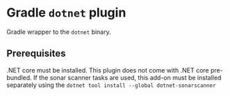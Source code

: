 # Gradle `dotnet` plugin

Gradle wrapper to the `dotnet` binary.

## Prerequisites

.NET core must be installed. This plugin does not come with .NET core pre-bundled. If the sonar scanner tasks are used, this add-on must be installed separately using the `dotnet tool install --global dotnet-sonarscanner`
